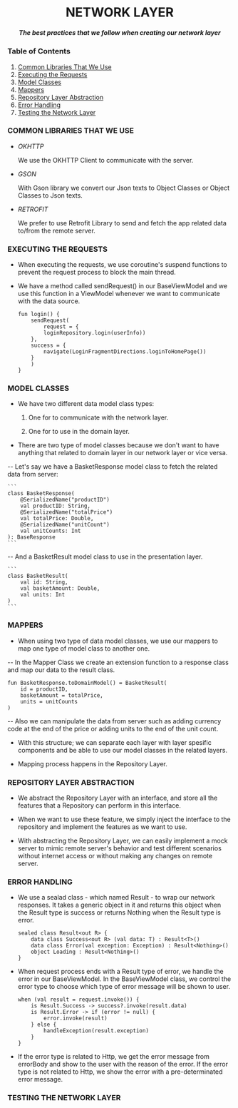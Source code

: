 <h1 align="center">NETWORK LAYER</h1>

<h5 align="center">The best practices that we follow when creating our network layer</h5>

### Table of Contents
1. [Common Libraries That We Use](#common_libraries)
2. [Executing the Requests](#executing_requests)
3. [Model Classes](#model_classes)
4. [Mappers](#mappers)
5. [Repository Layer Abstraction](#repository_layer_abstraction)
6. [Error Handling](#error_handling)
7. [Testing the Network Layer](#testing_the_layer)

<a name="common_libraries"></a>
<h3>COMMON LIBRARIES THAT WE USE</h3>

- _OKHTTP_

	We use the OKHTTP Client to communicate with the server.

- _GSON_

	With Gson library we convert our Json texts to Object Classes or Object Classes to Json texts.

- _RETROFIT_

	We prefer to use Retrofit Library to send and fetch the app related data to/from the remote server.

<a name="executing_requests"></a>
<h3>EXECUTING THE REQUESTS</h3>

- When executing the requests, we use coroutine's suspend functions to prevent the request process to block the main thread.

- We have a method called sendRequest() in our BaseViewModel and we use this function in a ViewModel whenever we want to communicate with the data source.

	```
	fun login() {
	    sendRequest(
	    	request = {
		    loginRepository.login(userInfo))
		},
		success = {
		    navigate(LoginFragmentDirections.loginToHomePage())
		}
	    )
	}
	```

<a name="model_classes"></a>
<h3>MODEL CLASSES</h3>

 - We have two different data model class types:

 	1. One for to communicate with the network layer.

	2. One for to use in the domain layer.

- There are two type of model classes because we don't want to have anything that related to domain layer in our network layer or vice versa.

 -- Let's say we have a BasketResponse model class to fetch the related data from server:
 
 	```
	class BasketResponse(
		@SerializedName("productID")
		val productID: String,
		@SerializedName("totalPrice")
		val totalPrice: Double,
		@SerializedName("unitCount")
		val unitCounts: Int
	): BaseResponse
	```
	
 -- And a BasketResult model class to use in the presentation layer.
 
 	```
	class BasketResult(
		val id: String,
		val basketAmount: Double,
		val units: Int
	)
	```

<a name="mappers"></a>
<h3>MAPPERS</h3>

- When using two type of data model classes, we use our mappers to map one type of model class to another one.

 -- In the Mapper Class we create an extension function to a response class and map our data to the result class.

	fun BasketResponse.toDomainModel() = BasketResult(
	    id = productID,
	    basketAmount = totalPrice,
	    units = unitCounts
	)
	
 -- Also we can manipulate the data from server such as adding currency code at the end of the price or  adding units to the end of the unit count.
	

-  With this structure; we can separate each layer with layer spesific components and be able to use our model classes in the related layers.

  - Mapping process happens in the Repository Layer.

<a name="repository_layer_abstraction"></a>
<h3>REPOSITORY LAYER ABSTRACTION</h3>

* We abstract the Repository Layer with an interface, and store all the features that a Repository can perform in this interface. 

* When we want to use these feature, we simply inject the interface to the repository and implement the features as we want to use.

* With abstracting the Repository Layer, we can easily implement a mock server to mimic remote server's behavior and test different scenarios without internet access or without making any changes on remote server.

<a name="error_handling"></a>
<h3>ERROR HANDLING</h3>

* We use a sealad class - which named Result - to wrap our network responses. It takes a generic object in it and returns this object when the Result type is success or returns Nothing when the Result type is error.

	```
	sealed class Result<out R> {
		data class Success<out R> (val data: T) : Result<T>()
    	data class Error(val exception: Exception) : Result<Nothing>()
    	object Loading : Result<Nothing>()
	}
	```

* When request process ends with a Result type of error, we handle the error in our BaseViewModel. In the BaseViewModel class, we control the error type to choose which type of error message will be shown to user. 

	```
    when (val result = request.invoke()) {
        is Result.Success -> success?.invoke(result.data)
        is Result.Error -> if (error != null) {
            error.invoke(result)
        } else {
            handleException(result.exception)
        }
	}
	```
* If the error type is related to Http, we get the error message from errorBody and show to the user with the reason of the error. If the error type is not related to Http, we show the error with a pre-determinated error message.

<a name="testing_the_layer"></a>
<h3>TESTING THE NETWORK LAYER</h3>
